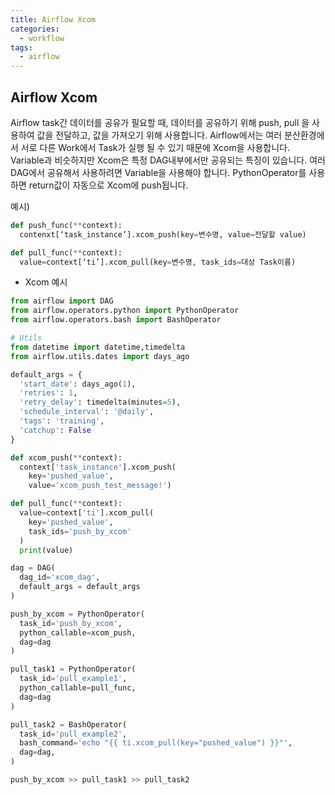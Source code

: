 ```yaml
---
title: Airflow Xcom
categories:
  - workflow
tags:
  - airflow 
---
```


## Airflow Xcom
Airflow task간 데이터를 공유가 필요할 때,  데이터를 공유하기 위해 push, pull 을 사용하여 값을 전달하고, 값을 가져오기 위해 사용합니다. Airflow에서는 여러 분산환경에서 서로 다른 Work에서 Task가 실행 될 수 있기 때문에 Xcom을 사용합니다. Variable과 비슷하지만 Xcom은 특정 DAG내부에서만 공유되는 특징이 있습니다. 여러 DAG에서 공유해서 사용하려면 Variable을 사용해야 합니다.  PythonOperator를 사용하면 return값이 자동으로 Xcom에 push됩니다.

예시) 

```python
def push_func(**context):
  contenxt[‘task_instance’].xcom_push(key=변수명, value=전달할 value)

def pull_func(**context):
  value=context[‘ti’].xcom_pull(key=변수명, task_ids=대상 Task이름)

```
- Xcom 예시

```python
from airflow import DAG 
from airflow.operators.python import PythonOperator
from airflow.operators.bash import BashOperator

# Utils 
from datetime import datetime,timedelta 
from airflow.utils.dates import days_ago 

default_args = {
  'start_date': days_ago(1),
  'retries': 1,
  'retry_delay': timedelta(minutes=5),
  'schedule_interval': '@daily',
  'tags': 'training',
  'catchup': False
} 

def xcom_push(**context):
  context['task_instance'].xcom_push(
    key='pushed_value',
    value='xcom_push_test_message!')

def pull_func(**context):
  value=context['ti'].xcom_pull(
    key='pushed_value', 
    task_ids='push_by_xcom'
  )
  print(value)

dag = DAG(
  dag_id='xcom_dag', 
  default_args = default_args 
) 

push_by_xcom = PythonOperator(
  task_id='push_by_xcom',
  python_callable=xcom_push, 
  dag=dag
)

pull_task1 = PythonOperator(
  task_id='pull_example1',
  python_callable=pull_func, 
  dag=dag
)

pull_task2 = BashOperator(
  task_id='pull_example2',
  bash_command='echo "{{ ti.xcom_pull(key="pushed_value") }}"', 
  dag=dag,
)

push_by_xcom >> pull_task1 >> pull_task2
```
